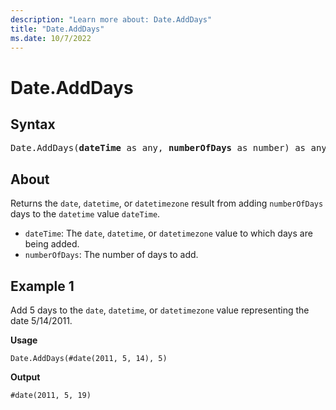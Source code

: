 ```yaml
---
description: "Learn more about: Date.AddDays"
title: "Date.AddDays"
ms.date: 10/7/2022
---
```

# Date.AddDays

## Syntax

<pre>
Date.AddDays(<b>dateTime</b> as any, <b>numberOfDays</b> as number) as any
</pre>

## About

Returns the `date`, `datetime`, or `datetimezone` result from adding `numberOfDays` days to the `datetime` value `dateTime`.

* `dateTime`: The `date`, `datetime`, or `datetimezone` value to which days are being added.
* `numberOfDays`: The number of days to add.

## Example 1

Add 5 days to the `date`, `datetime`, or `datetimezone` value representing the date 5/14/2011.

**Usage**

```powerquery-m
Date.AddDays(#date(2011, 5, 14), 5)
```

**Output**

`#date(2011, 5, 19)`
